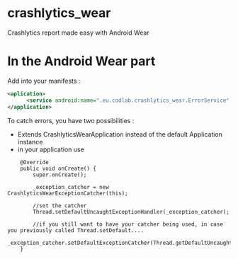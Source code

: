 # crashlytics_wear
Crashlytics report made easy with Android Wear


# In the Android Wear part

Add into your manifests :

```xml
<aplication>
      <service android:name=".eu.codlab.crashlytics_wear.ErrorService" android:process=":error" />
</application>
```

To catch errors, you have two possibilities :

  - Extends CrashlyticsWearApplication instead of the default Application instance
  - in your application use

```jav
    @Override
    public void onCreate() {
        super.onCreate();

        _exception_catcher = new CrashlyticsWearExceptionCatcher(this);

        //set the catcher
        Thread.setDefaultUncaughtExceptionHandler(_exception_catcher);

        //if you still want to have your catcher being used, in case you previously called Thread.setDefault....
        _exception_catcher.setDefaultExceptionCatcher(Thread.getDefaultUncaughtExceptionHandler());
    }
```
